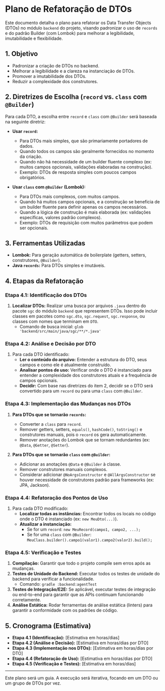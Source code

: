 # Plano de Refatoração de DTOs

Este documento detalha o plano para refatorar os Data Transfer Objects (DTOs) no módulo `backend` do projeto, visando padronizar o uso de `records` e do padrão Builder (com Lombok) para melhorar a legibilidade, imutabilidade e flexibilidade.

## 1. Objetivo

*   Padronizar a criação de DTOs no backend.
*   Melhorar a legibilidade e a clareza na instanciação de DTOs.
*   Promover a imutabilidade dos DTOs.
*   Reduzir a complexidade dos construtores.

## 2. Diretrizes de Escolha (`record` vs. `class` com `@Builder`)

Para cada DTO, a escolha entre `record` e `class` com `@Builder` será baseada na seguinte diretriz:

*   **Usar `record`:**
    *   Para DTOs mais simples, que são primariamente portadores de dados.
    *   Quando todos os campos são geralmente fornecidos no momento da criação.
    *   Quando não há necessidade de um builder fluente complexo (ex: muitos campos opcionais, validações elaboradas na construção).
    *   Exemplo: DTOs de resposta simples com poucos campos obrigatórios.

*   **Usar `class` com `@Builder` (Lombok):**
    *   Para DTOs mais complexos, com muitos campos.
    *   Quando há muitos campos opcionais, e a construção se beneficia de um builder fluente para definir apenas os campos necessários.
    *   Quando a lógica de construção é mais elaborada (ex: validações específicas, valores padrão complexos).
    *   Exemplo: DTOs de requisição com muitos parâmetros que podem ser opcionais.

## 3. Ferramentas Utilizadas

*   **Lombok:** Para geração automática de boilerplate (getters, setters, construtores, `@Builder`).
*   **Java `records`:** Para DTOs simples e imutáveis.

## 4. Etapas da Refatoração

### Etapa 4.1: Identificação dos DTOs

1.  **Localizar DTOs:** Realizar uma busca por arquivos `.java` dentro do pacote `sgc` do módulo `backend` que representem DTOs. Isso pode incluir classes em pacotes como `sgc.dto`, `sgc.request`, `sgc.response`, ou classes com nomes que terminam em `DTO`.
    *   Comando de busca inicial: `glob 'backend/src/main/java/sgc/**/*.java'`

### Etapa 4.2: Análise e Decisão por DTO

1.  Para cada DTO identificado:
    *   **Ler o conteúdo do arquivo:** Entender a estrutura do DTO, seus campos e como ele é atualmente construído.
    *   **Analisar pontos de uso:** Verificar onde o DTO é instanciado para entender a complexidade dos construtores atuais e a frequência de campos opcionais.
    *   **Decidir:** Com base nas diretrizes do item 2, decidir se o DTO será convertido para um `record` ou para uma `class` com `@Builder`.

### Etapa 4.3: Implementação das Mudanças nos DTOs

1.  **Para DTOs que se tornarão `records`:**
    *   Converter a `class` para `record`.
    *   Remover getters, setters, `equals()`, `hashCode()`, `toString()` e construtores manuais, pois o `record` os gera automaticamente.
    *   Remover anotações do Lombok que se tornam redundantes (ex: `@Data`, `@Getter`, `@Setter`).

2.  **Para DTOs que se tornarão `class` com `@Builder`:**
    *   Adicionar as anotações `@Data` e `@Builder` à classe.
    *   Remover construtores manuais complexos.
    *   Considerar adicionar `@NoArgsConstructor` e `@AllArgsConstructor` se houver necessidade de construtores padrão para frameworks (ex: JPA, Jackson).

### Etapa 4.4: Refatoração dos Pontos de Uso

1.  Para cada DTO modificado:
    *   **Localizar todas as instâncias:** Encontrar todos os locais no código onde o DTO é instanciado (ex: `new MeuDto(...)`).
    *   **Atualizar a instanciação:**
        *   Se for um `record`: `new MeuRecord(campo1, campo2, ...);`
        *   Se for uma `class` com `@Builder`: `MeuClass.builder().campo1(valor1).campo2(valor2).build();`

### Etapa 4.5: Verificação e Testes

1.  **Compilação:** Garantir que todo o projeto compile sem erros após as mudanças.
2.  **Testes de Unidade do Backend:** Executar todos os testes de unidade do backend para verificar a funcionalidade.
    *   Comando: `gradle :backend:agentTest`
3.  **Testes de Integração/E2E:** Se aplicável, executar testes de integração ou end-to-end para garantir que as APIs continuam funcionando corretamente.
4.  **Análise Estática:** Rodar ferramentas de análise estática (linters) para garantir a conformidade com os padrões de código.

## 5. Cronograma (Estimativa)

*   **Etapa 4.1 (Identificação):** [Estimativa em horas/dias]
*   **Etapa 4.2 (Análise e Decisão):** [Estimativa em horas/dias por DTO]
*   **Etapa 4.3 (Implementação nos DTOs):** [Estimativa em horas/dias por DTO]
*   **Etapa 4.4 (Refatoração de Uso):** [Estimativa em horas/dias por DTO]
*   **Etapa 4.5 (Verificação e Testes):** [Estimativa em horas/dias]

---

Este plano será um guia. A execução será iterativa, focando em um DTO ou um grupo de DTOs por vez.